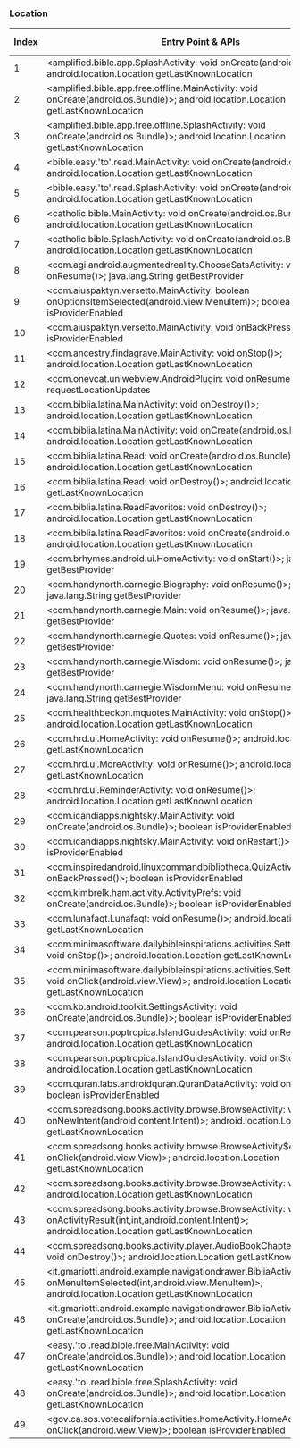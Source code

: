 ### Location
| Index | Entry Point & APIs | Screen shot | Resource id | Label |
| ------------- | ------------- | ------------- |-------------|-------------|
| 1 | <amplified.bible.app.SplashActivity: void onCreate(android.os.Bundle)>; android.location.Location getLastKnownLocation | ![](D:\COSMOS\output\py\Play_win8\Books_Reference\amplified.bible.app\amplified.bible.app.SplashActivity.png) |  | |
| 2 | <amplified.bible.app.free.offline.MainActivity: void onCreate(android.os.Bundle)>; android.location.Location getLastKnownLocation | ![](D:\COSMOS\output\py\Play_win8\Books_Reference\amplified.bible.app.free.offline\amplified.bible.app.free.offline.MainActivity.png) |  | |
| 3 | <amplified.bible.app.free.offline.SplashActivity: void onCreate(android.os.Bundle)>; android.location.Location getLastKnownLocation | ![](D:\COSMOS\output\py\Play_win8\Books_Reference\amplified.bible.app.free.offline\amplified.bible.app.free.offline.SplashActivity.png) |  | |
| 4 | <bible.easy.'to'.read.MainActivity: void onCreate(android.os.Bundle)>; android.location.Location getLastKnownLocation | ![](D:\COSMOS\output\py\Play_win8\Books_Reference\bible.easy.to.read\bible.easy.to.read.MainActivity.png) |  | |
| 5 | <bible.easy.'to'.read.SplashActivity: void onCreate(android.os.Bundle)>; android.location.Location getLastKnownLocation | ![](D:\COSMOS\output\py\Play_win8\Books_Reference\bible.easy.to.read\bible.easy.to.read.SplashActivity.png) |  | |
| 6 | <catholic.bible.MainActivity: void onCreate(android.os.Bundle)>; android.location.Location getLastKnownLocation | ![](D:\COSMOS\output\py\Play_win8\Books_Reference\catholic.bible\catholic.bible.MainActivity.png) |  | |
| 7 | <catholic.bible.SplashActivity: void onCreate(android.os.Bundle)>; android.location.Location getLastKnownLocation | ![](D:\COSMOS\output\py\Play_win8\Books_Reference\catholic.bible\catholic.bible.SplashActivity.png) |  | |
| 8 | <com.agi.android.augmentedreality.ChooseSatsActivity: void onResume()>; java.lang.String getBestProvider | ![](D:\COSMOS\output\py\Play_win8\Books_Reference\com.agi.android.augmentedreality\com.agi.android.augmentedreality.ChooseSatsActivity.png) |  | |
| 9 | <com.aiuspaktyn.versetto.MainActivity: boolean onOptionsItemSelected(android.view.MenuItem)>; boolean isProviderEnabled | ![](D:\COSMOS\output\py\Play_win8\Books_Reference\com.aiuspaktyn.versetto\com.aiuspaktyn.versetto.MainActivity.png) |  | |
| 10 | <com.aiuspaktyn.versetto.MainActivity: void onBackPressed()>; boolean isProviderEnabled | ![](D:\COSMOS\output\py\Play_win8\Books_Reference\com.aiuspaktyn.versetto\com.aiuspaktyn.versetto.MainActivity.png) |  | |
| 11 | <com.ancestry.findagrave.MainActivity: void onStop()>; android.location.Location getLastKnownLocation | ![](D:\COSMOS\output\py\Play_win8\Books_Reference\com.ancestry.findagrave\com.ancestry.findagrave.MainActivity.png) |  | |
| 12 | <com.onevcat.uniwebview.AndroidPlugin: void onResume()>; void requestLocationUpdates | ![](D:\COSMOS\output\py\Play_win8\Books_Reference\com.atk.federalpremium\com.onevcat.uniwebview.AndroidPlugin.png) |  | |
| 13 | <com.biblia.latina.MainActivity: void onDestroy()>; android.location.Location getLastKnownLocation | ![](D:\COSMOS\output\py\Play_win8\Books_Reference\com.biblia.latina\com.biblia.latina.MainActivity.png) |  | |
| 14 | <com.biblia.latina.MainActivity: void onCreate(android.os.Bundle)>; android.location.Location getLastKnownLocation | ![](D:\COSMOS\output\py\Play_win8\Books_Reference\com.biblia.latina\com.biblia.latina.MainActivity.png) |  | |
| 15 | <com.biblia.latina.Read: void onCreate(android.os.Bundle)>; android.location.Location getLastKnownLocation | ![](D:\COSMOS\output\py\Play_win8\Books_Reference\com.biblia.latina\com.biblia.latina.Read.png) |  | |
| 16 | <com.biblia.latina.Read: void onDestroy()>; android.location.Location getLastKnownLocation | ![](D:\COSMOS\output\py\Play_win8\Books_Reference\com.biblia.latina\com.biblia.latina.Read.png) |  | |
| 17 | <com.biblia.latina.ReadFavoritos: void onDestroy()>; android.location.Location getLastKnownLocation | ![](D:\COSMOS\output\py\Play_win8\Books_Reference\com.biblia.latina\com.biblia.latina.ReadFavoritos.png) |  | |
| 18 | <com.biblia.latina.ReadFavoritos: void onCreate(android.os.Bundle)>; android.location.Location getLastKnownLocation | ![](D:\COSMOS\output\py\Play_win8\Books_Reference\com.biblia.latina\com.biblia.latina.ReadFavoritos.png) |  | |
| 19 | <com.brhymes.android.ui.HomeActivity: void onStart()>; java.lang.String getBestProvider | ![](D:\COSMOS\output\py\Play_win8\Books_Reference\com.brhymes.android\com.brhymes.android.ui.HomeActivity.png) |  | |
| 20 | <com.handynorth.carnegie.Biography: void onResume()>; java.lang.String getBestProvider | ![](D:\COSMOS\output\py\Play_win8\Books_Reference\com.handynorth.carnegie\com.handynorth.carnegie.Biography.png) |  | |
| 21 | <com.handynorth.carnegie.Main: void onResume()>; java.lang.String getBestProvider | ![](D:\COSMOS\output\py\Play_win8\Books_Reference\com.handynorth.carnegie\com.handynorth.carnegie.Main.png) |  | |
| 22 | <com.handynorth.carnegie.Quotes: void onResume()>; java.lang.String getBestProvider | ![](D:\COSMOS\output\py\Play_win8\Books_Reference\com.handynorth.carnegie\com.handynorth.carnegie.Quotes.png) |  | |
| 23 | <com.handynorth.carnegie.Wisdom: void onResume()>; java.lang.String getBestProvider | ![](D:\COSMOS\output\py\Play_win8\Books_Reference\com.handynorth.carnegie\com.handynorth.carnegie.Wisdom.png) |  | |
| 24 | <com.handynorth.carnegie.WisdomMenu: void onResume()>; java.lang.String getBestProvider | ![](D:\COSMOS\output\py\Play_win8\Books_Reference\com.handynorth.carnegie\com.handynorth.carnegie.WisdomMenu.png) |  | |
| 25 | <com.healthbeckon.mquotes.MainActivity: void onStop()>; android.location.Location getLastKnownLocation | ![](D:\COSMOS\output\py\Play_win8\Books_Reference\com.healthbeckon.mquotes\com.healthbeckon.mquotes.MainActivity.png) |  | |
| 26 | <com.hrd.ui.HomeActivity: void onResume()>; android.location.Location getLastKnownLocation | ![](D:\COSMOS\output\py\Play_win8\Education\com.hrd.vocabulary\com.hrd.ui.HomeActivity.png) |  | |
| 27 | <com.hrd.ui.MoreActivity: void onResume()>; android.location.Location getLastKnownLocation | ![](D:\COSMOS\output\py\Play_win8\Education\com.hrd.vocabulary\com.hrd.ui.MoreActivity.png) |  | |
| 28 | <com.hrd.ui.ReminderActivity: void onResume()>; android.location.Location getLastKnownLocation | ![](D:\COSMOS\output\py\Play_win8\Education\com.hrd.vocabulary\com.hrd.ui.ReminderActivity.png) |  | |
| 29 | <com.icandiapps.nightsky.MainActivity: void onCreate(android.os.Bundle)>; boolean isProviderEnabled | ![](D:\COSMOS\output\py\Play_win8\Books_Reference\com.icandiapps.thenightskylite\com.icandiapps.nightsky.MainActivity.png) |  | |
| 30 | <com.icandiapps.nightsky.MainActivity: void onRestart()>; boolean isProviderEnabled | ![](D:\COSMOS\output\py\Play_win8\Books_Reference\com.icandiapps.thenightskylite\com.icandiapps.nightsky.MainActivity.png) |  | |
| 31 | <com.inspiredandroid.linuxcommandbibliotheca.QuizActivity: void onBackPressed()>; boolean isProviderEnabled | ![](D:\COSMOS\output\py\Play_win8\Books_Reference\com.inspiredandroid.linuxcommandbibliotheca\com.inspiredandroid.linuxcommandbibliotheca.QuizActivity.png) |  | |
| 32 | <com.kimbrelk.ham.activity.ActivityPrefs: void onCreate(android.os.Bundle)>; boolean isProviderEnabled | ![](D:\COSMOS\output\py\Play_win8\Books_Reference\com.kimbrelk.ham\com.kimbrelk.ham.activity.ActivityPrefs.png) |  | |
| 33 | <com.lunafaqt.Lunafaqt: void onResume()>; android.location.Location getLastKnownLocation | ![](D:\COSMOS\output\py\Play_win8\Books_Reference\com.lunafaqt\com.lunafaqt.Lunafaqt.png) |  | |
| 34 | <com.minimasoftware.dailybibleinspirations.activities.SettingsActivity: void onStop()>; android.location.Location getLastKnownLocation | ![](D:\COSMOS\output\py\Play_win8\Books_Reference\com.minimasoftware.dailybibleinspirations\com.minimasoftware.dailybibleinspirations.activities.SettingsActivity.png) |  | |
| 35 | <com.minimasoftware.dailybibleinspirations.activities.SettingsActivity$3: void onClick(android.view.View)>; android.location.Location getLastKnownLocation | ![](D:\COSMOS\output\py\Play_win8\Books_Reference\com.minimasoftware.dailybibleinspirations\com.minimasoftware.dailybibleinspirations.activities.SettingsActivity.png) |  | |
| 36 | <com.kb.android.toolkit.SettingsActivity: void onCreate(android.os.Bundle)>; boolean isProviderEnabled | ![](D:\COSMOS\output\py\Play_win8\Books_Reference\com.MpFish.KnotsLite\com.kb.android.toolkit.SettingsActivity.png) |  | |
| 37 | <com.pearson.poptropica.IslandGuidesActivity: void onResume()>; android.location.Location getLastKnownLocation | ![](D:\COSMOS\output\py\Play_win8\Books_Reference\com.pearson.poptropica\com.pearson.poptropica.IslandGuidesActivity.png) |  | |
| 38 | <com.pearson.poptropica.IslandGuidesActivity: void onStop()>; android.location.Location getLastKnownLocation | ![](D:\COSMOS\output\py\Play_win8\Books_Reference\com.pearson.poptropica\com.pearson.poptropica.IslandGuidesActivity.png) |  | |
| 39 | <com.quran.labs.androidquran.QuranDataActivity: void onResume()>; boolean isProviderEnabled | ![](D:\COSMOS\output\py\Play_win8\Books_Reference\com.quran.labs.androidquran\com.quran.labs.androidquran.QuranDataActivity.png) |  | |
| 40 | <com.spreadsong.books.activity.browse.BrowseActivity: void onNewIntent(android.content.Intent)>; android.location.Location getLastKnownLocation | ![](D:\COSMOS\output\py\Play_win8\Books_Reference\com.spreadsong.freebooks\com.spreadsong.books.activity.browse.BrowseActivity.png) |  | |
| 41 | <com.spreadsong.books.activity.browse.BrowseActivity$4: void onClick(android.view.View)>; android.location.Location getLastKnownLocation | ![](D:\COSMOS\output\py\Play_win8\Books_Reference\com.spreadsong.freebooks\com.spreadsong.books.activity.browse.BrowseActivity.png) |  | |
| 42 | <com.spreadsong.books.activity.browse.BrowseActivity: void onStop()>; android.location.Location getLastKnownLocation | ![](D:\COSMOS\output\py\Play_win8\Books_Reference\com.spreadsong.freebooks\com.spreadsong.books.activity.browse.BrowseActivity.png) |  | |
| 43 | <com.spreadsong.books.activity.browse.BrowseActivity: void onActivityResult(int,int,android.content.Intent)>; android.location.Location getLastKnownLocation | ![](D:\COSMOS\output\py\Play_win8\Books_Reference\com.spreadsong.freebooks\com.spreadsong.books.activity.browse.BrowseActivity.png) |  | |
| 44 | <com.spreadsong.books.activity.player.AudioBookChapterPlayerActivity: void onDestroy()>; android.location.Location getLastKnownLocation | ![](D:\COSMOS\output\py\Play_win8\Books_Reference\com.spreadsong.freebooks\com.spreadsong.books.activity.player.AudioBookChapterPlayerActivity.png) |  | |
| 45 | <it.gmariotti.android.example.navigationdrawer.BibliaActivity: boolean onMenuItemSelected(int,android.view.MenuItem)>; android.location.Location getLastKnownLocation | ![](D:\COSMOS\output\py\Play_win8\Books_Reference\com.teulys.bibliareinavalera1960\it.gmariotti.android.example.navigationdrawer.BibliaActivity.png) |  | |
| 46 | <it.gmariotti.android.example.navigationdrawer.BibliaActivity: void onCreate(android.os.Bundle)>; android.location.Location getLastKnownLocation | ![](D:\COSMOS\output\py\Play_win8\Books_Reference\com.teulys.bibliareinavalera1960\it.gmariotti.android.example.navigationdrawer.BibliaActivity.png) |  | |
| 47 | <easy.'to'.read.bible.free.MainActivity: void onCreate(android.os.Bundle)>; android.location.Location getLastKnownLocation | ![](D:\COSMOS\output\py\Play_win8\Books_Reference\easy.to.read.bible.free\easy.to.read.bible.free.MainActivity.png) |  | |
| 48 | <easy.'to'.read.bible.free.SplashActivity: void onCreate(android.os.Bundle)>; android.location.Location getLastKnownLocation | ![](D:\COSMOS\output\py\Play_win8\Books_Reference\easy.to.read.bible.free\easy.to.read.bible.free.SplashActivity.png) |  | |
| 49 | <gov.ca.sos.votecalifornia.activities.homeActivity.HomeActivity$6: void onClick(android.view.View)>; boolean isProviderEnabled | ![](D:\COSMOS\output\py\Play_win8\Books_Reference\gov.ca.sos.votecalifornia\gov.ca.sos.votecalifornia.activities.homeActivity.HomeActivity.png) |  | |

